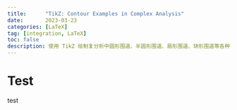 ```yaml
---
title:      "TikZ: Contour Examples in Complex Analysis"
date:       2023-03-23
categories: [LaTeX]
tag: [integration, LaTeX]
toc: false
description: 使用 TikZ 绘制复分析中圆形围道、半圆形围道、扇形围道、玦形围道等各种围道的实例。
---
```


# Test
test


